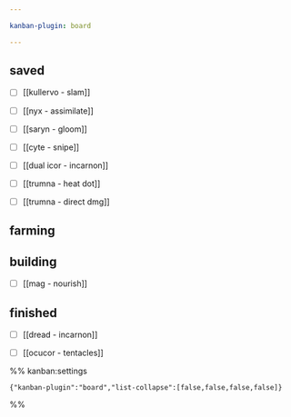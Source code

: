 ```yaml
---

kanban-plugin: board

---
```


## saved

- [ ] [[kullervo - slam]]
- [ ] [[nyx - assimilate]]
- [ ] [[saryn - gloom]]
- [ ] [[cyte - snipe]]
- [ ] [[dual icor - incarnon]]
- [ ] [[trumna - heat dot]]
- [ ] [[trumna - direct dmg]]


## farming



## building

- [ ] [[mag - nourish]]


## finished

- [ ] [[dread - incarnon]]
- [ ] [[ocucor - tentacles]]




%% kanban:settings
```
{"kanban-plugin":"board","list-collapse":[false,false,false,false]}
```
%%